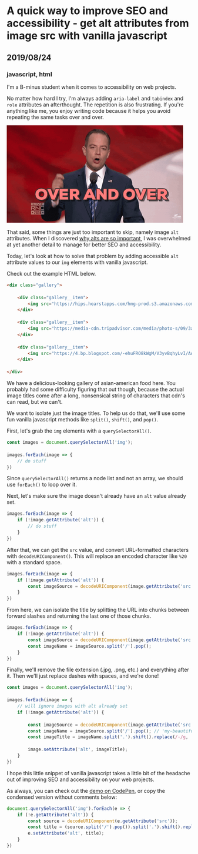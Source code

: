 # A quick way to improve SEO and accessibility - get alt attributes from image src with vanilla javascript
## 2019/08/24
### javascript, html

I'm a B-minus student when it comes to accessibility on web projects.

No matter how hard I try, I'm always adding `aria-label` and `tabindex` and `role` attributes an afterthought. The repetition is also frustrating. If you're anything like me, you enjoy writing code because it helps you avoid repeating the same tasks over and over.

![over and over gif](/images/blog/over-and-over.gif)

That said, some things are just too important to skip, namely image `alt` attributes. When I discovered [why alts are so important](https://moz.com/learn/seo/alt-text), I was overwhelmed at yet another detail to manage for better SEO and accessibility.

Today, let's look at how to solve that problem by adding accessible `alt` attribute values to our `img` elements with vanilla javascript.

Check out the example HTML below.

```html
<div class="gallery">

    <div class="gallery__item">
        <img src="https://hips.hearstapps.com/hmg-prod.s3.amazonaws.com/images/wboc-2-media-approved-preview-1521054875.jpeg?crop=1.00xw:0.870xh;0,0.130xh&resize=1080:*">
    </div>

    <div class="gallery__item">
        <img src="https://media-cdn.tripadvisor.com/media/photo-s/09/3a/1b/8a/sesame-chicken-yum.jpg">
    </div>

    <div class="gallery__item">
        <img src="https://4.bp.blogspot.com/-ehuFRO8kWgM/V3yvBqhyLvI/AAAAAAAAwQY/-eaVSQkLFs8ioHS53M_Hjxj7DJuj-pWFQCLcB/w1200-h630-p-k-no-nu/pei-wei-summer-salads.jpg">
    </div>

</div>
```

We have a delicious-looking gallery of asian-american food here. You probably had some difficulty figuring that out though, because the actual image titles come after a long, nonsensical string of characters that cdn's can read, but we can't.

We want to isolate just the image titles. To help us do that, we'll use some fun vanilla javascript methods like `split()`, `shift()`, and `pop()`.

First, let's grab the `img` elements with a `querySelectorAll()`.

```javascript
const images = document.querySelectorAll('img');

images.forEach(image => {
    // do stuff
})
```

Since `querySelectorAll()` returns a node list and not an array, we should use `forEach()` to loop over it.

Next, let's make sure the image doesn't already have an `alt` value already set.

```javascript
images.forEach(image => {
    if (!image.getAttribute('alt')) {
        // do stuff
    }
})
```

After that, we can get the `src` value, and convert URL-formatted characters with `decodeURIComponent()`. This will replace an encoded character like `%20` with a standard space.

```javascript
images.forEach(image => {
    if (!image.getAttribute('alt')) {
        const imageSource = decodeURIComponent(image.getAttribute('src'));
    }
})
```

From here, we can isolate the title by splitting the URL into chunks between forward slashes and returning the last one of those chunks.

```javascript
images.forEach(image => {
    if (!image.getAttribute('alt')) {
        const imageSource = decodeURIComponent(image.getAttribute('src'));
        const imageName = imageSource.split('/').pop();
    }
})
```

Finally, we'll remove the file extension (.jpg, .png, etc.) and everything after it. Then we'll just replace dashes with spaces, and we're done!

```javascript
const images = document.querySelectorAll('img');

images.forEach(image => {
    // will ignore images with alt already set
    if (!image.getAttribute('alt')) {

        const imageSource = decodeURIComponent(image.getAttribute('src'));
        const imageName = imageSource.split('/').pop(); // 'my-beautiful-image.jpg?format=small'
        const imageTitle = imageName.split('.').shift().replace(/-/g, ' '); // 'my beautiful image'

        image.setAttribute('alt', imageTitle);
    }
})
```

I hope this little snippet of vanilla javascript takes a little bit of the headache out of improving SEO and accessibility on your web projects.

As always, you can check out the [demo on CodePen](https://codepen.io/bradeneast/pen/ZEzpLNg), or copy the condensed version without comments below:

```javascript
document.querySelectorAll('img').forEach(e => {
    if (!e.getAttribute('alt')) {
        const source = decodeURIComponent(e.getAttribute('src'));
        const title = (source.split('/').pop()).split('.').shift().replace(/-/g, ' ');
        e.setAttribute('alt', title);
    }
})
```